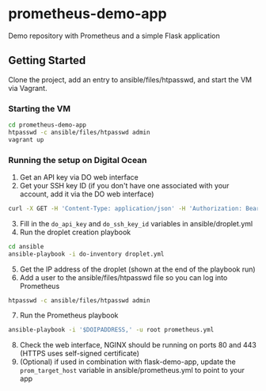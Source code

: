 # prometheus-demo-app
Demo repository with Prometheus and a simple Flask application

## Getting Started

Clone the project, add an entry to ansible/files/htpasswd, and start the VM via Vagrant.

### Starting the VM
```bash
cd prometheus-demo-app
htpasswd -c ansible/files/htpasswd admin
vagrant up
```

### Running the setup on Digital Ocean
1. Get an API key via DO web interface
2. Get your SSH key ID (if you don't have one associated with your account, add it via the DO web interface)
```bash
curl -X GET -H 'Content-Type: application/json' -H 'Authorization: Bearer $TOKEN' "https://api.digitalocean.com/v2/account/keys"
```
3. Fill in the `do_api_key` and `do_ssh_key_id` variables in ansible/droplet.yml
4. Run the droplet creation playbook
```bash
cd ansible
ansible-playbook -i do-inventory droplet.yml
```
5. Get the IP address of the droplet (shown at the end of the playbook run)
6. Add a user to the ansible/files/htpasswd file so you can log into Prometheus
```bash
htpasswd -c ansible/files/htpasswd admin
```
7. Run the Prometheus playbook
```bash
ansible-playbook -i '$DOIPADDRESS,' -u root prometheus.yml
```
8. Check the web interface, NGINX should be running on ports 80 and 443 (HTTPS uses self-signed certificate)
9. (Optional) if used in combination with flask-demo-app, update the `prom_target_host` variable in ansible/prometheus.yml to point to your app
